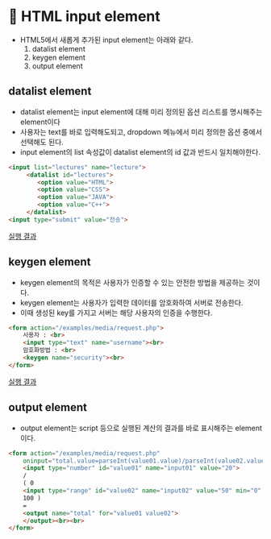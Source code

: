# 🚚 HTML input element

- HTML5에서 새롭게 추가된 input element는 아래와 같다.
    1. datalist element
    2. keygen element
    3. output element


## datalist element
- datalist element는 input element에 대해 미리 정의된 옵션 리스트를 명시해주는 element이다
- 사용자는 text를 바로 입력해도되고, dropdown 메뉴에서 미리 정의한 옵션 중에서 선택해도 된다.
- input element의 list 속성값이 datalist element의 id 값과 반드시 일치해야한다.

```html
<input list="lectures" name="lecture">
     <datalist id="lectures">
        <option value="HTML">
        <option value="CSS">
        <option value="JAVA">
        <option value="C++">
     </datalist>
<input type="submit" value="전송">

```
[실행 결과 ](http://tcpschool.com/examples/tryit/tryhtml.php?filename=html5_element_input_01)

## keygen element
- keygen element의 목적은 사용자가 인증할 수 있는 안전한 방법을 제공하는 것이다.
- keygen element는 사용자가 입력한 데이터를 암호화하여 서버로 전송한다.
- 이때 생성된 key를 가지고 서버는 해당 사용자의 인증을 수행한다.

```html
<form action="/examples/media/request.php">
    사용자 : <br>
    <input type="text" name="username"><br>
    암호화방법 : <br>
    <keygen name="security"><br>
</form>
```

[실행 결과](http://tcpschool.com/examples/tryit/tryhtml.php?filename=html5_element_input_02)

## output element
- output element는 script 등으로 실행된 계산의 결과를 바로 표시해주는 element이다.

```html
<form action="/examples/media/request.php"
    oninput="total.value=parseInt(value01.value)/parseInt(value02.value)">
    <input type="number" id="value01" name="input01" value="20">
    /
    ( 0
    <input type="range" id="value02" name="input02" value="50" min="0" max="100">
    100 )
    =
    <output name="total" for="value01 value02">
    </output><br><br>
</form>
```